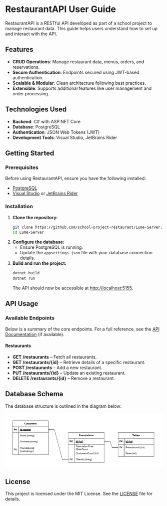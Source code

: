 # RestaurantAPI User Guide

RestaurantAPI is a RESTful API developed as part of a school project to manage restaurant data. This guide helps users understand how to set up and interact with the API.

## Features

- **CRUD Operations**: Manage restaurant data, menus, orders, and reservations.
- **Secure Authentication**: Endpoints secured using JWT-based authentication.
- **Scalable & Modular**: Clean architecture following best practices.
- **Extensible**: Supports additional features like user management and order processing.

## Technologies Used

- **Backend**: C# with ASP.NET Core
- **Database**: PostgreSQL
- **Authentication**: JSON Web Tokens (JWT)
- **Development Tools**: Visual Studio, JetBrains Rider

## Getting Started

### Prerequisites

Before using RestaurantAPI, ensure you have the following installed:

- [PostgreSQL](https://www.postgresql.org/)
- [Visual Studio](https://visualstudio.microsoft.com/) or [JetBrains Rider](https://www.jetbrains.com/rider/)

### Installation

1. **Clone the repository:**
   ```bash
   git clone https://github.com/school-project-restaurant/Lume-Server.git
   cd Lume-Server
   ```
2. **Configure the database:**
   - Ensure PostgreSQL is running.
   - Update the `appsettings.json` file with your database connection details.
3. **Build and run the project:**
   ```bash
   dotnet build
   dotnet run
   ```
   The API should now be accessible at [http://localhost:5155](http://localhost:5155).

## API Usage

### Available Endpoints

Below is a summary of the core endpoints. For a full reference, see the [API Documentation](./API_DOCUMENTATION.md) (if available).

#### Restaurants
- **GET /restaurants** – Fetch all restaurants.
- **GET /restaurants/{id}** – Retrieve details of a specific restaurant.
- **POST /restaurants** – Add a new restaurant.
- **PUT /restaurants/{id}** – Update an existing restaurant.
- **DELETE /restaurants/{id}** – Remove a restaurant.

## Database Schema

The database structure is outlined in the diagram below:

<p>
   <img src="assets/database-model.png">
</p>

## License

This project is licensed under the MIT License. See the [LICENSE](LICENSE) file for details.

